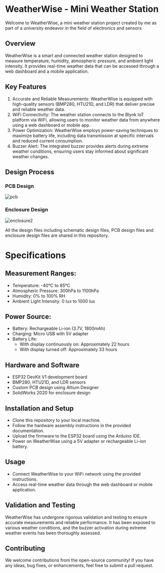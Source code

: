 # WeatherWise - Mini Weather Station
Welcome to WeatherWise, a mini weather station project created by me as part of a university endeavor in the field of electronics and sensors.
## Overview
WeatherWise is a smart and connected weather station designed to measure temperature, humidity, atmospheric pressure, and ambient light intensity. It provides real-time weather data that can be accessed through a web dashboard and a mobile application.
## Key Features
1. Accurate and Reliable Measurements: WeatherWise is equipped with high-quality sensors (BMP280, HTU21D, and LDR) that deliver precise and reliable weather data.
2. WiFi Connectivity: The weather station connects to the Blynk IoT platform via WiFi, allowing users to monitor weather data from anywhere using a web dashboard or mobile app.
3. Power Optimization: WeatherWise employs power-saving techniques to maximize battery life, including data transmission at specific intervals and reduced current consumption.
4. Buzzer Alert: The integrated buzzer provides alerts during extreme weather conditions, ensuring users stay informed about significant weather changes.
## Design Process
### PCB Design
![pcb](https://github.com/SasiniWanigathunga/Mini-Weather-Station/assets/92870335/b7c275fa-4b74-4834-8cb9-7cb28a54b0db)
### Enclosure Design
![enclosure2](https://github.com/SasiniWanigathunga/Mini-Weather-Station/assets/92870335/4e048c23-27f8-40a5-9f4e-1684eb879e60)

All the design files including schematic design files, PCB design files and enclosure design files are shared in this repository. 
# Specifications
## Measurement Ranges:
+ Temperature: -40°C to 85°C
+ Atmospheric Pressure: 300hPa to 1100hPa
+ Humidity: 0% to 100% RH
+ Ambient Light Intensity: 0 lux to 1000 lux
## Power Source:
+ Battery: Rechargeable Li-ion (3.7V, 1800mAh)
+ Charging: Micro USB with 5V adapter
+ Battery Life:
  + With display continuously on: Approximately 22 hours
  + With display turned off: Approximately 33 hours
## Hardware and Software
+ ESP32 DevKit V1 development board
+ BMP280, HTU21D, and LDR sensors
+ Custom PCB design using Altium Designer
+ SolidWorks 2020 for enclosure design
## Installation and Setup
+ Clone this repository to your local machine.
+ Follow the hardware assembly instructions in the provided documentation.
+ Upload the firmware to the ESP32 board using the Arduino IDE.
+ Power on WeatherWise using a 5V adapter or rechargeable Li-ion battery.
## Usage
+ Connect WeatherWise to your WiFi network using the provided instructions.
+ Access real-time weather data through the web dashboard or mobile application.
## Validation and Testing
WeatherWise has undergone rigorous validation and testing to ensure accurate measurements and reliable performance. It has been exposed to various weather conditions, and the buzzer activation during extreme weather events has been thoroughly assessed.
## Contributing
We welcome contributions from the open-source community! If you have any ideas, bug fixes, or enhancements, feel free to submit a pull request.
